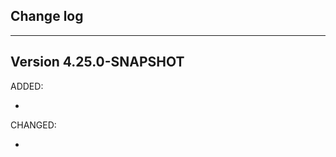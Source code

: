 ## Change log
----------------------

Version 4.25.0-SNAPSHOT
-------------

ADDED:
 
- 

CHANGED:

- 
